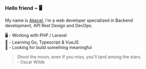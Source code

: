 ### Hello friend ~ 🖥

My name is [Akecel](https://www.github.com/akecel), i'm a web developer specialized in Backend development, API Rest Design and DevOps.

🖥 - Working with PHP / Laravel  
🌱 - Learning Go, Typescript & VueJS  
🧐 - Looking for build something meaningful 

> Shoot the moon, even if you miss, you'll land among the stars.
> <br> - Oscar Wilde

